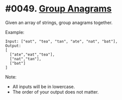 # #0049. [Group Anagrams](https://leetcode.com/problems/group-anagrams/description/) 

Given an array of strings, group anagrams together.

Example:
    
    
    
    Input: ["eat", "tea", "tan", "ate", "nat", "bat"],
    Output:
    [
      ["ate","eat","tea"],
      ["nat","tan"],
      ["bat"]
    ]

Note:

* All inputs will be in lowercase.
* The order of your output does not matter.